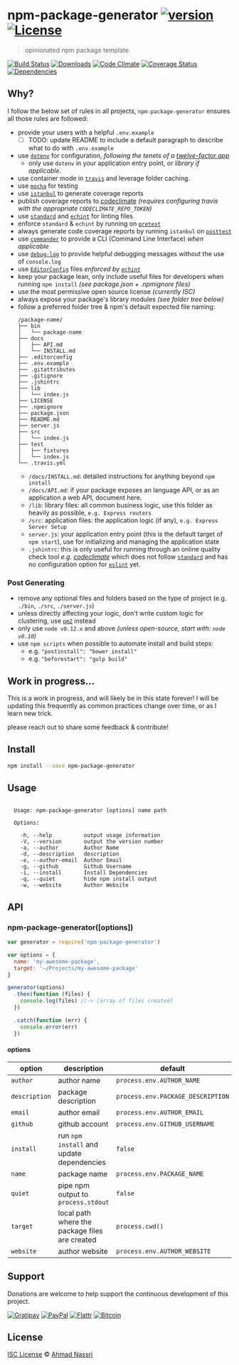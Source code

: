 # npm-package-generator [![version][npm-version]][npm-url] [![License][npm-license]][license-url]

> opinionated npm package template

[![Build Status][travis-image]][travis-url]
[![Downloads][npm-downloads]][npm-url]
[![Code Climate][codeclimate-quality]][codeclimate-url]
[![Coverage Status][codeclimate-coverage]][codeclimate-url]
[![Dependencies][david-image]][david-url]

## Why?

I follow the below set of rules in all projects, `npm-package-generator` ensures all those rules are followed:

- provide your users with a helpful `.env.example`
  - [ ] TODO: update README to include a default paragraph to describe what to do with `.env.example`
- use [`dotenv`](https://www.npmjs.com/package/dotenv) for configuration, *following the tenets of a [twelve-factor app](http://12factor.net/)*
  - only use `dotenv` in your application entry point, *or library if applicable*.
- use container mode in [`travis`](https://travis-ci.org/) and leverage folder caching.
- use [`mocha`](https://www.npmjs.com/package/mocha) for testing
- use [`istanbul`](https://www.npmjs.com/package/istanbul) to generate coverage reports
- publish coverage reports to [codeclimate](https://codeclimate.com/) *(requires configuring travis with the appropriate `CODECLIMATE_REPO_TOKEN`)*
- use [`standard`](https://www.npmjs.com/package/standard) and [`echint`](https://www.npmjs.com/package/echint) for linting files
- enforce `standard` & `echint` by running on [`pretest`](https://docs.npmjs.com/misc/scripts)
- always generate code coverage reports by running `istanbul` on [`posttest`](https://docs.npmjs.com/misc/scripts)
- use [`commander`](https://www.npmjs.com/package/commander) to provide a CLI (Command Line Interface) *when applicable*
- use [`debug-log`](https://www.npmjs.com/package/debug-log) to provide helpful debugging messages without the use of `console.log`
- use [`EditorConfig`](http://editorconfig.org/) files *enforced by [`echint`](https://www.npmjs.com/package/echint)*
- keep your package lean, only include useful files for developers when running `npm install` *(see package.json + .npmignore files)*
- use the most permissive open source license *(currently ISC)*
- always expose your package's library modules *(see folder tree below)*
- follow a preferred folder tree & npm's default expected file naming:
  ```
  /package-name/
  ├── bin
  │   └── package-name
  ├── docs
  │   ├── API.md
  │   └── INSTALL.md
  ├── .editorconfig
  ├── .env.example
  ├── .gitattributes
  ├── .gitignore
  ├── .jshintrc
  ├── lib
  │   └── index.js
  ├── LICENSE
  ├── .npmignore
  ├── package.json
  ├── README.md
  ├── server.js
  ├── src
  │   └── index.js
  ├── test
  │   ├── fixtures
  │   └── index.js
  └── .travis.yml

  ```
  - `/docs/INSTALL.md`: detailed instructions for anything beyond `npm install`
  - `/docs/API.md`: if your package exposes an language API, or as an application a web API, document here.
  - `/lib`: library files: all common business logic, use this folder as heavily as possible, `e.g. Express routers`
  - `/src`: application files: the application logic (if any), `e.g. Express Server Setup`
  - `server.js`: your application entry point (this is the default target of `npm start`), use for initializing and managing the application state
  - `.jshintrc`: this is only useful for running through an online quality check tool *e.g. [codeclimate](https://codeclimate.com/)* which does not follow [`standard`](https://www.npmjs.com/package/standard) and has no configuration option for [`eslint`](http://eslint.org/) yet.

### Post Generating

- remove any optional files and folders based on the type of project (e.g. `./bin`, `./src`, `./server.js`)
- unless directly affecting your logic, don't write custom logic for clustering, use [`pm2`](https://www.npmjs.com/package/pm2) instead
- only use `node v0.12.x` and above *(unless open-source, start with: `node v0.10`)*
- use `npm scripts` when possible to automate install and build steps:
  - e.g. `"postinstall": "bower install"`
  - e.g. `"beforestart": "gulp build"`

## Work in progress...

This is a work in progress, and will likely be in this state forever!
I will be updating this frequently as common practices change over time, or as I learn new trick.

please reach out to share some feedback & contribute!

## Install

```sh
npm install --save npm-package-generator
```

## Usage

```

  Usage: npm-package-generator [options] name path

  Options:

    -h, --help          output usage information
    -V, --version       output the version number
    -a, --author        Author Name
    -d, --description   description
    -e, --author-email  Author Email
    -g, --github        Github Username
    -i, --install       Install Dependencies
    -q, --quiet         hide npm install output
    -w, --website       Author Website

```

## API

### npm-package-generator([options])

```js
var generator = require('npm-package-generator')

var options = {
  name: 'my-awesome-package',
  target: '~/Projects/my-awesome-package'
}

generator(options)
  .then(function (files) {
    console.log(files) //-> [array of files created]
  })

  .catch(function (err) {
    console.error(err)
  })
```

#### options

| option        | description                                     | default                           |
| ------------- | ----------------------------------------------- | --------------------------------- |
| `author`      | author name                                     | `process.env.AUTHOR_NAME`         |
| `description` | package description                             | `process.env.PACKAGE_DESCRIPTION` |
| `email`       | author email                                    | `process.env.AUTHOR_EMAIL`        |
| `github`      | github account                                  | `process.env.GITHUB_USERNAME`     |
| `install`     | run `npm install` and update dependencies       | `false`                           |
| `name`        | package name                                    | `process.env.PACKAGE_NAME`        |
| `quiet`       | pipe npm output to `process.stdout`             | `false`                           |
| `target`      | local path where the package files are created  | `process.cwd()`                   |
| `website`     | author website                                  | `process.env.AUTHOR_WEBSITE`      |

## Support

Donations are welcome to help support the continuous development of this project.

[![Gratipay][gratipay-image]][gratipay-url]
[![PayPal][paypal-image]][paypal-url]
[![Flattr][flattr-image]][flattr-url]
[![Bitcoin][bitcoin-image]][bitcoin-url]

## License

[ISC License](LICENSE) &copy; [Ahmad Nassri](https://www.ahmadnassri.com/)

[license-url]: https://github.com/ahmadnassri/npm-package-generator/blob/master/LICENSE

[travis-url]: https://travis-ci.org/ahmadnassri/npm-package-generator
[travis-image]: https://img.shields.io/travis/ahmadnassri/npm-package-generator.svg?style=flat-square

[npm-url]: https://www.npmjs.com/package/npm-package-generator
[npm-license]: https://img.shields.io/npm/l/npm-package-generator.svg?style=flat-square
[npm-version]: https://img.shields.io/npm/v/npm-package-generator.svg?style=flat-square
[npm-downloads]: https://img.shields.io/npm/dm/npm-package-generator.svg?style=flat-square

[codeclimate-url]: https://codeclimate.com/github/ahmadnassri/npm-package-generator
[codeclimate-quality]: https://img.shields.io/codeclimate/github/ahmadnassri/npm-package-generator.svg?style=flat-square
[codeclimate-coverage]: https://img.shields.io/codeclimate/coverage/github/ahmadnassri/npm-package-generator.svg?style=flat-square

[david-url]: https://david-dm.org/ahmadnassri/npm-package-generator
[david-image]: https://img.shields.io/david/ahmadnassri/npm-package-generator.svg?style=flat-square

[gratipay-url]: https://www.gratipay.com/ahmadnassri/
[gratipay-image]: https://img.shields.io/gratipay/ahmadnassri.svg?style=flat-square

[paypal-url]: https://www.paypal.com/cgi-bin/webscr?cmd=_s-xclick&hosted_button_id=UJ2B2BTK9VLRS&on0=project&os0=npm-package-generator
[paypal-image]: http://img.shields.io/badge/paypal-donate-green.svg?style=flat-square

[flattr-url]: https://flattr.com/submit/auto?user_id=ahmadnassri&url=https://github.com/ahmadnassri/npm-package-generator&title=npm-package-generator&language=&tags=github&category=software
[flattr-image]: http://img.shields.io/badge/flattr-donate-green.svg?style=flat-square

[bitcoin-image]: http://img.shields.io/badge/bitcoin-1Nb46sZRVG3or7pNaDjthcGJpWhvoPpCxy-green.svg?style=flat-square
[bitcoin-url]: https://www.coinbase.com/checkouts/ae383ae6bb931a2fa5ad11cec115191e?name=npm-package-generator
